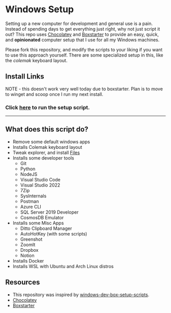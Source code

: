 # Windows Setup

Setting up a new computer for development and general use is a pain. Instead of spending days to get everything just right, why not just script it out? This repo uses [Chocolatey](https://chocolatey.org/) and [Boxstarter](https://boxstarter.org/) to provide an easy, quick, and **opinionated** computer setup that I use for all my Windows machines.

Please fork this repository, and modify the scripts to your liking if you want to use this approach yourself. There are some specialized setup in this, like the *colemak* keyboard layout.

## Install Links

NOTE - this doesn't work very well today due to boxstarter. Plan is to move to winget and scoop once I run my next install.

### Click [here](https://boxstarter.org/package/nr/url?https://raw.githubusercontent.com/mikaelweave/windows-setup/main/setup.ps1) to run the setup script.




***


## What does this script do?
- Remove some default windows apps
- Installs Colemak keyboard layout
- Tweak explorer, and install [Files](https://github.com/files-community/Files)
- Installs some developer tools
  - Git
  - Python
  - NodeJS
  - Visual Studio Code
  - Visual Studio 2022
  - 7Zip
  - SysInternals
  - Postman
  - Azure CLI
  - SQL Server 2019 Developer
  - CosmosDB Emulator
- Installs some Misc Apps
  - Ditto Clipboard Manager
  - AutoHotKey (with some scripts)
  - Greenshot
  - ZoomIt
  - Dropbox
  - Notion
- Installs Docker
- Installs WSL with Ubuntu and Arch Linux distros
  


## Resources
- This repository was inspired by [windows-dev-box-setup-scripts](https://github.com/microsoft/windows-dev-box-setup-scripts).
- [Chocolatey](https://chocolatey.org/)
- [Boxstarter](https://boxstarter.org/)